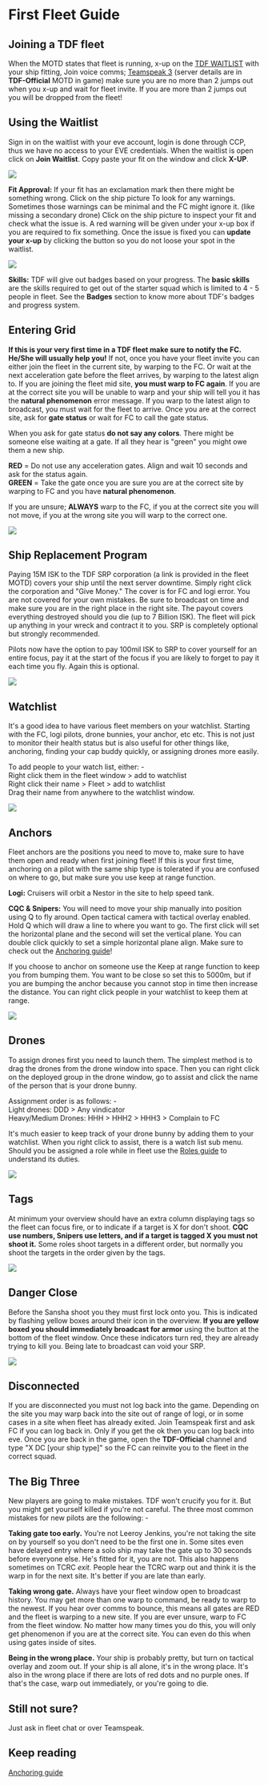 # First Fleet Guide

## Joining a TDF fleet

When the MOTD states that fleet is running, x-up on the [TDF WAITLIST](/) with your ship fitting, Join voice comms; [Teamspeak 3](https://www.teamspeak.com/en/) (server details are in **TDF-Official** MOTD in game) make sure you are no more than 2 jumps out when you x-up and wait for fleet invite. If you are more than 2 jumps out you will be dropped from the fleet!

## Using the Waitlist

Sign in on the waitlist with your eve account, login is done through CCP, thus we have no access to your EVE credentials. When the waitlist is open click on **Join Waitlist**. Copy paste your fit on the window and click **X-UP**.

![](copytoclipboard.png)

**Fit Approval:** If your fit has an exclamation mark then there might be something wrong. Click on the ship picture To look for any warnings. Sometimes those warnings can be minimal and the FC might ignore it. (like missing a secondary drone) Click on the ship picture to inspect your fit and check what the issue is. A red warning will be given under your x-up box if you are required to fix something. Once the issue is fixed you can **update your x-up** by clicking the button so you do not loose your spot in the waitlist.

![](pendingapproval.png)

**Skills:** TDF will give out badges based on your progress. The **basic skills** are the skills required to get out of the starter squad which is limited to 4 - 5 people in fleet. See the **Badges** section to know more about TDF's badges and progress system.

## Entering Grid

**If this is your very first time in a TDF fleet make sure to notify the FC. He/She will usually help you!** If not, once you have your fleet invite you can either join the fleet in the current site, by warping to the FC. Or wait at the next acceleration gate before the fleet arrives, by warping to the latest align to. If you are joining the fleet mid site, **you must warp to FC again**. If you are at the correct site you will be unable to warp and your ship will tell you it has the **natural phenomenon** error message. If you warp to the latest align to broadcast, you must wait for the fleet to arrive. Once you are at the correct site, ask for **gate status** or wait for FC to call the gate status.

When you ask for gate status **do not say any colors**. There might be someone else waiting at a gate. If all they hear is "green" you might owe them a new ship.

**RED** = Do not use any acceleration gates. Align and wait 10 seconds and ask for the status again.  
**GREEN** = Take the gate once you are sure you are at the correct site by warping to FC and you have **natural phenomenon**.

If you are unsure; **ALWAYS** warp to the FC, if you at the correct site you will not move, if you at the wrong site you will warp to the correct one.

![](gettofleet.png)

## Ship Replacement Program

Paying 15M ISK to the TDF SRP corporation (a link is provided in the fleet MOTD) covers your ship until the next server downtime. Simply right click the corporation and "Give Money." The cover is for FC and logi error. You are not covered for your own mistakes. Be sure to broadcast on time and make sure you are in the right place in the right site. The payout covers everything destroyed should you die (up to 7 Billion ISK). The fleet will pick up anything in your wreck and contract it to you. SRP is completely optional but strongly recommended.

Pilots now have the option to pay 100mil ISK to SRP to cover yourself for an entire focus, pay it at the start of the focus if you are likely to forget to pay it each time you fly. Again this is optional.

![](paysrp.png)

## Watchlist

It's a good idea to have various fleet members on your watchlist. Starting with the FC, logi pilots, drone bunnies, your anchor, etc etc. This is not just to monitor their health status but is also useful for other things like, anchoring, finding your cap buddy quickly, or assigning drones more easily.

To add people to your watch list, either: -  
Right click them in the fleet window > add to watchlist  
Right click their name > Fleet > add to watchlist  
Drag their name from anywhere to the watchlist window.

![](addtowatch.png)

## Anchors

Fleet anchors are the positions you need to move to, make sure to have them open and ready when first joining fleet! If this is your first time, anchoring on a pilot with the same ship type is tolerated if you are confused on where to go, but make sure you use keep at range function.

**Logi:** Cruisers will orbit a Nestor in the site to help speed tank.

**CQC & Snipers:** You will need to move your ship manually into position using Q to fly around. Open tactical camera with tactical overlay enabled. Hold Q which will draw a line to where you want to go. The first click will set the horizontal plane and the second will set the vertical plane. You can double click quickly to set a simple horizontal plane align. Make sure to check out the [Anchoring guide](/guide/dps)!

If you choose to anchor on someone use the Keep at range function to keep you from bumping them. You want to be close so set this to 5000m, but if you are bumping the anchor because you cannot stop in time then increase the distance. You can right click people in your watchlist to keep them at range.

![](anchor.png)

## Drones

To assign drones first you need to launch them. The simplest method is to drag the drones from the drone window into space. Then you can right click on the deployed group in the drone window, go to assist and click the name of the person that is your drone bunny.

Assignment order is as follows: -  
Light drones: DDD > Any vindicator  
Heavy/Medium Drones: HHH > HHH2 > HHH3 > Complain to FC

It's much easier to keep track of your drone bunny by adding them to your watchlist. When you right click to assist, there is a watch list sub menu.
Should you be assigned a role while in fleet use the [Roles guide](/guide/roles) to understand its duties.

![](dronesout.png)

## Tags

At minimum your overview should have an extra column displaying tags so the fleet can focus fire, or to indicate if a target is X for don't shoot. **CQC use numbers, Snipers use letters, and if a target is tagged X you must not shoot it.** Some roles shoot targets in a different order, but normally you shoot the targets in the order given by the tags.

![](tagcolumn.png)

## Danger Close

Before the Sansha shoot you they must first lock onto you. This is indicated by flashing yellow boxes around their icon in the overview. **If you are yellow boxed you should immediately broadcast for armor** using the button at the bottom of the fleet window. Once these indicators turn red, they are already trying to kill you. Being late to broadcast can void your SRP.

![](caneveryonejuststopgettingshot.png)

## Disconnected

If you are disconnected you must not log back into the game. Depending on the site you may warp back into the site out of range of logi, or in some cases in a site when fleet has already exited. Join Teamspeak first and ask FC if you can log back in. Only if you get the ok then you can log back into eve. Once you are back in the game, open the **TDF-Official** channel and type "X DC \[your ship type\]" so the FC can reinvite you to the fleet in the correct squad.

## The Big Three

New players are going to make mistakes. TDF won't crucify you for it. But you might get yourself killed if you're not careful. The three most common mistakes for new pilots are the following: -

**Taking gate too early.** You're not Leeroy Jenkins, you're not taking the site on by yourself so you don't need to be the first one in. Some sites even have delayed entry where a solo ship may take the gate up to 30 seconds before everyone else. He's fitted for it, you are not. This also happens sometimes on TCRC _exit._ People hear the TCRC warp out and think it is the warp in for the next site. It's better if you are late than early.

**Taking wrong gate.** Always have your fleet window open to broadcast history. You may get more than one warp to command, be ready to warp to the newest. If you hear over comms to bounce, this means all gates are RED and the fleet is warping to a new site. If you are ever unsure, warp to FC from the fleet window. No matter how many times you do this, you will only get phenomenon if you are at the correct site. You can even do this when using gates inside of sites.

**Being in the wrong place.** Your ship is probably pretty, but turn on tactical overlay and zoom out. If your ship is all alone, it's in the wrong place. It's also in the wrong place if there are lots of red dots and no purple ones. If that's the case, warp out immediately, or you're going to die.

## Still not sure?

Just ask in fleet chat or over Teamspeak.

## Keep reading

[Anchoring guide](/guide/dps)
